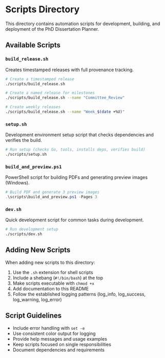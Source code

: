 # Scripts Directory

This directory contains automation scripts for development, building, and deployment of the PhD Dissertation Planner.

## Available Scripts

### `build_release.sh`

Creates timestamped releases with full provenance tracking.

```bash
# Create a timestamped release
./scripts/build_release.sh

# Create a named release for milestones
./scripts/build_release.sh --name "Committee_Review"

# Create weekly releases
./scripts/build_release.sh --name "Week_$(date +%U)"
```

### `setup.sh`

Development environment setup script that checks dependencies and verifies the build.

```bash
# Run setup (checks Go, tools, installs deps, verifies build)
./scripts/setup.sh
```

### `build_and_preview.ps1`

PowerShell script for building PDFs and generating preview images (Windows).

```powershell
# Build PDF and generate 3 preview images
.\scripts\build_and_preview.ps1 -Pages 3
```

### `dev.sh`

Quick development script for common tasks during development.

```bash
# Run development setup
./scripts/dev.sh
```

## Adding New Scripts

When adding new scripts to this directory:

1. Use the `.sh` extension for shell scripts
2. Include a shebang (`#!/bin/bash`) at the top
3. Make scripts executable with `chmod +x`
4. Add documentation to this README
5. Follow the established logging patterns (log_info, log_success, log_warning, log_error)

## Script Guidelines

- Include error handling with `set -e`
- Use consistent color output for logging
- Provide help messages and usage examples
- Keep scripts focused on single responsibilities
- Document dependencies and requirements
